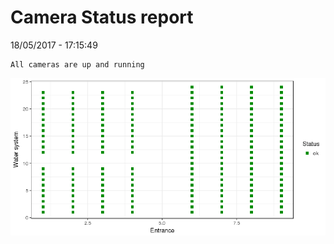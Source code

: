 Camera Status report
================
18/05/2017 - 17:15:49

    All cameras are up and running

![](camreport_files/figure-markdown_github/unnamed-chunk-2-1.png)
